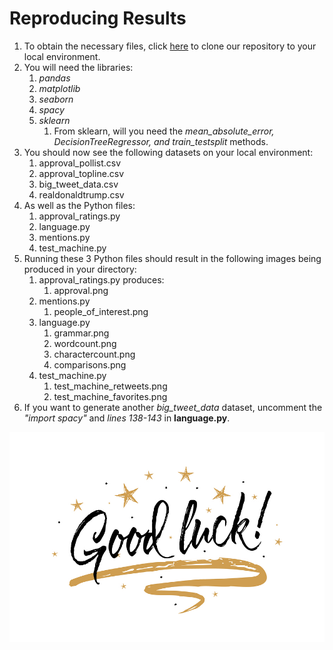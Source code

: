 # Reproducing Results
1. To obtain the necessary files, click [here](https://github.com/jzli23/CSE163Project) to clone our repository to your local environment.
2. You will need the libraries:
    1. _pandas_
    2. _matplotlib_
    3. _seaborn_
    4. _spacy_
    5. _sklearn_
        1. From sklearn, will you need the _mean_absolute_error, DecisionTreeRegressor, and train_testsplit_ methods.
3. You should now see the following datasets on your local environment:
    1. approval_pollist.csv
    2. approval_topline.csv
    3. big_tweet_data.csv
    4. realdonaldtrump.csv
4. As well as the Python files:
    1. approval_ratings.py
    2. language.py
    3. mentions.py
    4. test_machine.py
5. Running these 3 Python files should result in the following images being produced in your directory:
    1. approval_ratings.py produces:
        1. approval.png
    2. mentions.py
        1. people_of_interest.png
    3. language.py
        1. grammar.png
        2. wordcount.png
        3. charactercount.png
        4. comparisons.png
    4. test_machine.py
        1. test_machine_retweets.png
        2. test_machine_favorites.png
6. If you want to generate another _big_tweet_data_ dataset, uncomment the _"import spacy"_ and _lines 138-143_ in **language.py**.



![Good Luck Image](Good_Luck.jpg)